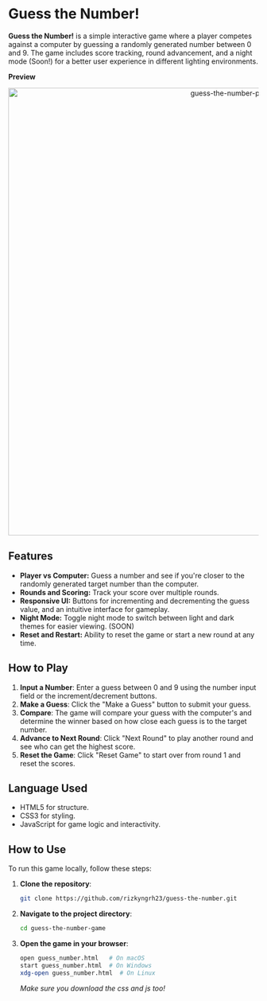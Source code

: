 # Guess the Number!

**Guess the Number!** is a simple interactive game where a player competes against a computer by guessing a randomly generated number between 0 and 9. The game includes score tracking, round advancement, and a night mode (Soon!) for a better user experience in different lighting environments.

**Preview**
   <div align="center">
      <img src="https://github.com/user-attachments/assets/e4769866-5380-48a0-97a0-723b5b10be04" alt="guess-the-number-preview" width="900" />
   </div>

## Features
- **Player vs Computer:** Guess a number and see if you're closer to the randomly generated target number than the computer.
- **Rounds and Scoring:** Track your score over multiple rounds.
- **Responsive UI:** Buttons for incrementing and decrementing the guess value, and an intuitive interface for gameplay.
- **Night Mode:** Toggle night mode to switch between light and dark themes for easier viewing. (SOON)
- **Reset and Restart:** Ability to reset the game or start a new round at any time.

## How to Play
1. **Input a Number**: Enter a guess between 0 and 9 using the number input field or the increment/decrement buttons.
2. **Make a Guess**: Click the "Make a Guess" button to submit your guess.
3. **Compare**: The game will compare your guess with the computer's and determine the winner based on how close each guess is to the target number.
4. **Advance to Next Round**: Click "Next Round" to play another round and see who can get the highest score.
5. **Reset the Game**: Click "Reset Game" to start over from round 1 and reset the scores.

## Language Used
- HTML5 for structure.
- CSS3 for styling.
- JavaScript for game logic and interactivity.

## How to Use
To run this game locally, follow these steps:

1. **Clone the repository**:
   ```bash
   git clone https://github.com/rizkyngrh23/guess-the-number.git
   ```
2. **Navigate to the project directory**:
   ```bash
   cd guess-the-number-game
   ```
3. **Open the game in your browser**:
   ```bash
   open guess_number.html   # On macOS
   start guess_number.html  # On Windows
   xdg-open guess_number.html  # On Linux
   ```
   *Make sure you download the css and js too!*


